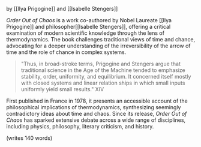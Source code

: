 by [[Ilya Prigogine]] and [[Isabelle Stengers]]

_Order Out of Chaos_ is a work co-authored by Nobel Laureate [[Ilya Prigogine]] and philosopher[[Isabelle Stengers]], offering a critical examination of modern scientific knowledge through the lens of thermodynamics. The book challenges traditional views of time and chance, advocating for a deeper understanding of the irreversibility of the arrow of time and the role of chance in complex systems. 

> "Thus, in broad-stroke terms, Prigogine and Stengers argue that traditional science in the Age of the Machine tended to emphasize stability, order, uniformity, and equilibrium. It con­cerned itself mostly with closed systems and linear relation­ ships in which small inputs uniformly yield small results." XIV

First published in France in 1978, it presents an accessible account of the philosophical implications of thermodynamics, synthesizing seemingly contradictory ideas about time and chaos. Since its release, _Order Out of Chaos_ has sparked extensive debate across a wide range of disciplines, including physics, philosophy, literary criticism, and history.

(writes 140 words)